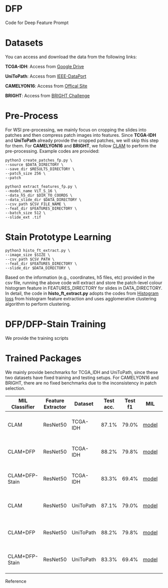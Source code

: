 # DFP
Code for Deep Feature Prompt

Datasets
====
You can access and download the data from the following links:

**TCGA-IDH**: Access from [Google Drive](https://drive.google.com/drive/folders/1jgTOKWLtPzsxLic51glabGZdc-4aTdmG?usp=sharing)

**UniToPath**: Access from [IEEE-DataPort](https://ieee-dataport.org/open-access/unitopatho)

**CAMELYON16**: Access from [Offical Site](https://camelyon16.grand-challenge.org/Data/)

**BRIGHT**: Access from [BRIGHT Challenge](https://www.synapse.org/Synapse:syn26480664/files/)

Pre-Process
====
For WSI pre-processing, we mainly focus on cropping the slides into patches and then compress patch images into features. Since **TCGA-IDH** and **UniToPath** already provide the cropped patches, we will skip this step for them. For **CAMELYON16** and **BRIGHT**, we follow [CLAM](https://github.com/mahmoodlab/CLAM) to perform the pre-processing. Example codes are provided:

```
python3 create_patches_fp.py \
--source $DATA_DIRECTORY \
--save_dir $RESULTS_DIRECTORY \
--patch_size 256 \
--patch 

python3 extract_features_fp.py \
--model_name ViT_S_16 \
--data_h5_dir $DIR_TO_COORDS \
--data_slide_dir $DATA_DIRECTORY \
--csv_path $CSV_FILE_NAME \
--feat_dir $FEATURES_DIRECTORY \
--batch_size 512 \
--slide_ext .tif
```

Stain Prototype Learning
====
```
python3 histo_ft_extract.py \
--image_size $SIZE \
--csv_path $CSV_PATH \
--feat_dir $FEATURES_DIRECTORY \
--slide_dir $DATA_DIRECTORY \
```

Based on the information (e.g., coordinates, h5 files, etc) provided in the csv file, running the above code will extract and store the patch-level colour histogram feature in FEATURES_DIRECTORY for slides in DATA_DIRECTORY. In detail, the code in **histo_ft_extract.py** adopts the codes from [Histogram loss](https://github.com/mahmoudnafifi/HistoGAN) from histogram feature extraction and uses agglomerative clustering algorithm to perform clustering.

DFP/DFP-Stain Training
====
We provide the training scripts


Trained Packages
====
We mainly provide benchmarks for TCGA_IDH and UniToPath, since these two datasets have fixed training and testing setups. For CAMELYON16 and BRIGHT, there are no fixed benchmarks due to the inconsistency in patch selection. 

| MIL Classifier | Feature Extractor | Dataset | Test acc. | Test f1 | MIL | Prompt | Stain Prototype |
|-------------------|-------------------|---------------------|--------------------|--------------------|--------------------|--------------------|--------------------|
| CLAM |  ResNet50 |TCGA-IDH | 87.1% | 79.0% | [model](https://drive.google.com/file/d/1XN-jyzkBCiYMGUYNHMj3hwusx6ROwh_G/view?usp=sharing) |--------------------|--------------------|
| CLAM+DFP |  ResNet50 |TCGA-IDH  | 88.2% | 79.8% | [model](https://drive.google.com/file/d/1BjjxmuvIn23ZuLye52U0V3Xf3Q5rAbYX/view?usp=sharing) | --------------------|--------------------|
| CLAM+DFP-Stain |  ResNet50 |TCGA-IDH | 83.3%  | 69.4%| [model](https://drive.google.com/file/d/13-mWo2_VHvU8CE5ObCQm7Y76m9VXLvus/view?usp=sharing) |--------------------|--------------------|
| CLAM |  ResNet50 |UniToPath | 87.1% | 79.0% | [model](https://drive.google.com/file/d/1XN-jyzkBCiYMGUYNHMj3hwusx6ROwh_G/view?usp=sharing) |--------------------|--------------------|
| CLAM+DFP |  ResNet50 |UniToPath  | 88.2% | 79.8% | [model](https://drive.google.com/file/d/1BjjxmuvIn23ZuLye52U0V3Xf3Q5rAbYX/view?usp=sharing) | --------------------|--------------------|
| CLAM+DFP-Stain |  ResNet50 |UniToPath | 83.3%  | 69.4%| [model](https://drive.google.com/file/d/13-mWo2_VHvU8CE5ObCQm7Y76m9VXLvus/view?usp=sharing) |--------------------|--------------------|

Reference

